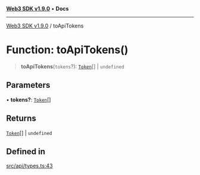 [**Web3 SDK v1.9.0**](../README.md) • **Docs**

***

[Web3 SDK v1.9.0](../globals.md) / toApiTokens

# Function: toApiTokens()

> **toApiTokens**(`tokens`?): [`Token`](../namespaces/node/interfaces/Token.md)[] \| `undefined`

## Parameters

• **tokens?**: [`Token`](../interfaces/Token.md)[]

## Returns

[`Token`](../namespaces/node/interfaces/Token.md)[] \| `undefined`

## Defined in

[src/api/types.ts:43](https://github.com/Mystic-Nayy/alephium-web3/blob/c1afd789a197ce5fe21f08c2965942090157c33d/packages/web3/src/api/types.ts#L43)
